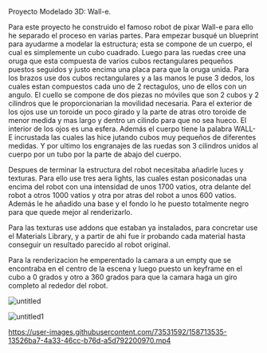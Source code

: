 Proyecto Modelado 3D: Wall-e.

Para este proyecto he construido el famoso robot de pixar Wall-e para ello he separado el proceso en varias partes.
Para empezar busqué un blueprint para ayudarme a modelar la estructura; esta se compone de un cuerpo, el cual es simplemente un cubo cuadrado. 
Luego para las ruedas cree una oruga que esta compuesta de varios cubos rectangulares pequeños puestos seguidos y justo encima una placa para que la oruga unida.
Para los brazos use dos cubos rectangulares y a las manos le puse 3 dedos, los cuales estan compuestos cada uno de 2 rectagulos, uno de ellos con un angulo.
El cuello se compone de dos piezas no móviles que son 2 cubos y 2 cilindros que le proporcionarian la movilidad necesaria. 
Para el exterior de los ojos use un toroide un poco girado y la parte de atras otro toroide de menor medida y mas largo y dentro un cilindo para que no sea hueco.
El interior de los ojos es una esfera.
Además el cuerpo tiene la palabra WALL-E incrustada las cuales las hice jutando cubos muy pequeños de diferentes medidas.
Y por ultimo los engranajes de las ruedas son 3 cilindros unidos al cuerpo por un tubo por la parte de abajo del cuerpo.

Despues de terminar la estructura del robot necesitaba añadirle luces y texturas. Para ello use tres aera lights, las cuales estan posiconadas una encima del robot con una intensidad de unos 1700 vatios, otra delante del robot a otros 1000 vatios y otra por atras del robot a unos 600 vatios. Además le he añadido una base y el fondo lo he puesto totalmente negro para que quede mejor al renderizarlo.

Para las texturas use addons que estaban ya instalados, para concretar use el Materials Library, y a partir de ahi fue ir probando cada material hasta conseguir un resultado parecido al robot original.

Para la renderizacion he emperentado la camara a un empty que se encontraba en el centro de la escena y luego puesto un keyframe en el cubo a 0 grados y otro a 360 grados para que la camara haga un giro completo al rededor del robot.

![untitled](https://user-images.githubusercontent.com/73531592/158713508-8d33af83-9140-4e18-b0be-2b64fb63e4bc.png)

![untitled1](https://user-images.githubusercontent.com/73531592/158713523-0dc1787e-00e0-4378-b240-b4d46daad1c1.png)

https://user-images.githubusercontent.com/73531592/158713535-13526ba7-4a33-46cc-b76d-a5d792200970.mp4

